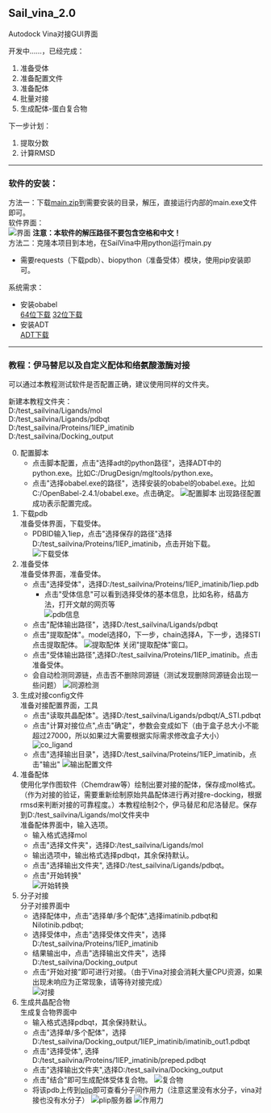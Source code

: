 ## Sail_vina_2.0
Autodock Vina对接GUI界面

开发中……，已经完成：  
1. 准备受体
1. 准备配置文件
2. 准备配体
3. 批量对接
4. 生成配体-蛋白复合物  

下一步计划：  
1. 提取分数
2. 计算RMSD

---
### 软件的安装：  
方法一：下载[main.zip](https://stmailhbtcmeducn-my.sharepoint.com/:u:/g/personal/1731701280_stmail_hbtcm_edu_cn/EZz41yb7CmxNvV9nDrWdVd4BbnDhGj5Dq9NwX1LYgkwZLg?e=dE3jFn)到需要安装的目录，解压，直接运行内部的main.exe文件即可。  
软件界面：  
![界面](./readme_pic/main_windows.jpg)
**注意：本软件的解压路径不要包含空格和中文！**  
方法二：克隆本项目到本地，在SailVina中用python运行main.py
- 需要requests（下载pdb）、biopython（准备受体）模块，使用pip安装即可。
  
系统需求：  
- 安装obabel   
    [64位下载](https://sourceforge.net/projects/openbabel/files/openbabel/2.4.1/OpenBabel-2.4.1.exe/download)
    [32位下载](https://sourceforge.net/projects/openbabel/files/openbabel/2.4.1/OpenBabel-2.4.1-x86.exe/download)
- 安装ADT  
[ADT下载](http://mgltools.scripps.edu/downloads/downloads/tars/releases/REL1.5.6/mgltools_win32_1.5.6_Setup.exe)

---

### 教程：伊马替尼以及自定义配体和络氨酸激酶对接
可以通过本教程测试软件是否配置正确，建议使用同样的文件夹。  

新建本教程文件夹：  
D:/test_sailvina/Ligands/mol  
D:/test_sailvina/Ligands/pdbqt  
D:/test_sailvina/Proteins/1IEP_imatinib  
D:/test_sailvina/Docking_output  

0. 配置脚本
    - 点击脚本配置，点击"选择adt的python路径"，选择ADT中的python.exe。比如C:/DrugDesign/mgltools/python.exe。
    - 点击"选择obabel.exe的路径"，选择安装的obabel的obabel.exe。比如C:/OpenBabel-2.4.1/obabel.exe。点击确定。
    ![配置脚本](./readme_pic/setting.jpg)
    出现路径配置成功表示配置完成。
1. 下载pdb  
准备受体界面，下载受体。  
    - PDBID输入1iep，点击"选择保存的路径"选择D:/test_sailvina/Proteins/1IEP_imatinib，点击开始下载。  
![下载受体](./readme_pic/download_pdb.jpg)
2. 准备受体  
准备受体界面，准备受体。  
    - 点击"选择受体"，选择D:/test_sailvina/Proteins/1IEP_imatinib/1iep.pdb
        - 点击"受体信息"可以看到选择受体的基本信息，比如名称，结晶方法，打开文献的网页等  
  ![pdb信息](./readme_pic/pdb_info.jpg)  
    - 点击"配体输出路径"，选择D:/test_sailvina/Ligands/pdbqt
    - 点击"提取配体"。model选择0，下一步，chain选择A，下一步，选择STI点击提取配体。
    ![提取配体](./readme_pic/exract_ligand.jpg)
    关闭"提取配体"窗口。
    - 点击"受体输出路径",选择D:/test_sailvina/Proteins/1IEP_imatinib。点击准备受体。
    - 会自动检测同源链，点击否不删除同源链（测试发现删除同源链会出现一些问题）
    ![同源检测](./readme_pic/save_homo.jpg)
3. 生成对接config文件  
准备对接配置界面，工具
    - 点击"读取共晶配体"。选择D:/test_sailvina/Ligands/pdbqt/A_STI.pdbqt
    - 点击"计算对接位点",点击"确定"，参数会变成如下（由于盒子总大小不能超过27000，所以如果过大需要根据实际需求修改盒子大小）  
    ![co_ligand](./readme_pic/load_co_ligand.jpg)
    - 点击"选择输出目录"，选择D:/test_sailvina/Proteins/1IEP_imatinib，点击"输出"
    ![输出配置文件](./readme_pic/sava_config.jpg)
4. 准备配体  
使用化学作图软件（Chemdraw等）绘制出要对接的配体，保存成mol格式。（作为对接的验证，需要重新绘制原始共晶配体进行再对接re-docking，根据rmsd来判断对接的可靠程度。）本教程绘制2个，伊马替尼和尼洛替尼。保存到D:/test_sailvina/Ligands/mol文件夹中  
准备配体界面中，输入选项。
    - 输入格式选择mol
    - 点击"选择文件夹"，选择D:/test_sailvina/Ligands/mol
    - 输出选项中，输出格式选择pdbqt，其余保持默认。
    - 点击"选择输出文件夹", 选择D:/test_sailvina/Ligands/pdbqt。
    - 点击"开始转换"  
    ![开始转换](./readme_pic/prep_ligands.jpg)
5. 分子对接  
分子对接界面中  
    - 选择配体中，点击"选择单/多个配体",选择imatinib.pdbqt和Nilotinib.pdbqt;
    - 选择受体中，点击"选择受体文件夹"，选择D:/test_sailvina/Proteins/1IEP_imatinib
    - 结果输出中，点击"选择输出文件夹"，选择D:/test_sailvina/Docking_output
    - 点击“开始对接”即可进行对接。（由于Vina对接会消耗大量CPU资源，如果出现未响应为正常现象，请等待对接完成）  
    ![对接](./readme_pic/docking.jpg)
6. 生成共晶配合物  
生成复合物界面中
    - 输入格式选择pdbqt，其余保持默认。
    - 点击"选择单/多个配体"，选择D:/test_sailvina/Docking_output/1IEP_imatinib/imatinib_out1.pdbqt
    - 点击"选择受体", 选择D:/test_sailvina/Proteins/1IEP_imatinib/preped.pdbqt
    - 点击"选择输出文件夹",选择D:/test_sailvina/Docking_output
    - 点击"结合"即可生成配体受体复合物。
    ![复合物](./readme_pic/complex.jpg)
    - 将该pdb上传到[plip](https://projects.biotec.tu-dresden.de/plip-web/plip)即可查看分子间作用力（注意这里没有水分子，vina对接也没有水分子）
    ![plip服务器](./readme_pic/plip.jpg)
    ![作用力](./readme_pic/plip_interaction.jpg)
    